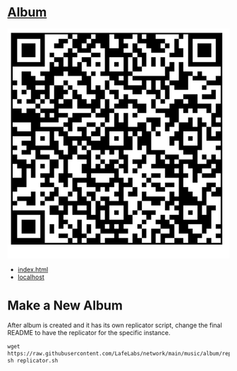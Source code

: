 # [Album](https://github.com/LafeLabs/network/tree/main/music/album)

![](https://raw.githubusercontent.com/LafeLabs/network/main/music/album/images/qrcode.png)

  - [index.html](index.html)
  - [localhost](http://localhost/)

# Make a New Album

After album is created and it has its own replicator script, change the final README to have the replicator for the specific instance.

```
wget https://raw.githubusercontent.com/LafeLabs/network/main/music/album/replicator.sh
sh replicator.sh
```